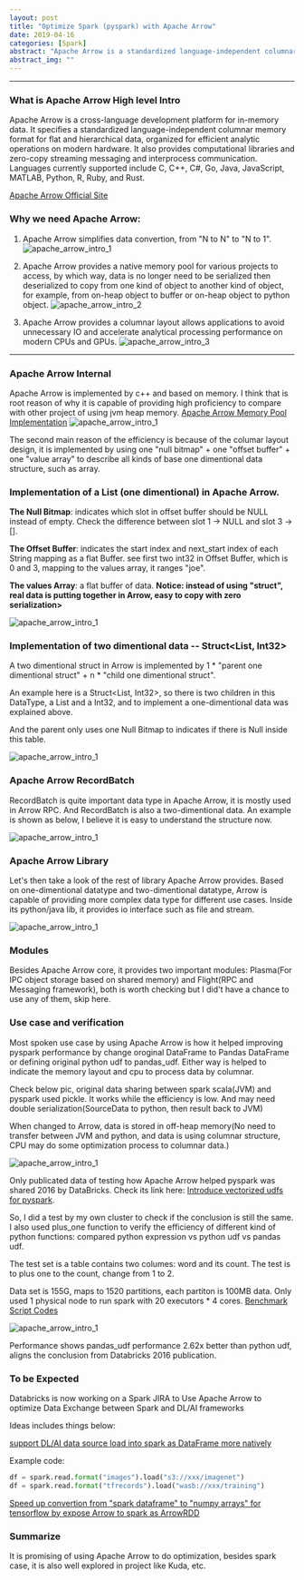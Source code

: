 ```yaml
---
layout: post
title: "Optimize Spark (pyspark) with Apache Arrow"
date: 2019-04-16
categories: [Spark]
abstract: "Apache Arrow is a standardized language-independent columnar memory format platform, implemented in c++ and providing interfaces in Python, java, etc. Aim of Apache Arrow is to provide a unified data structure for different projects and different process memeory space."
abstract_img: ""
---
```


***
### What is Apache Arrow High level Intro

Apache Arrow is a cross-language development platform for in-memory data. It specifies a standardized language-independent columnar memory format for flat and hierarchical data, organized for efficient analytic operations on modern hardware. 
It also provides computational libraries and zero-copy streaming messaging and interprocess communication. Languages currently supported include C, C++, C#, Go, Java, JavaScript, MATLAB, Python, R, Ruby, and Rust.

[Apache Arrow Official Site](https://arrow.apache.org)

### Why we need Apache Arrow:
1. Apache Arrow simplifies data convertion, from "N to N" to "N to 1".
![apache_arrow_intro_1](/static/img/2019-04-16-Apache-Arrow/apache_arrow_intro_1.jpg)

2. Apache Arrow provides a native memory pool for various projects to access, by which way, data is no longer need to be serialized then deserialized to copy from one kind of object to another kind of object, for example, from on-heap object to buffer or on-heap object to python object.
![apache_arrow_intro_2](/static/img/2019-04-16-Apache-Arrow/apache_arrow_intro_2.jpg)

3. Apache Arrow provides a columnar layout allows applications to avoid unnecessary IO and accelerate analytical processing performance on modern CPUs and GPUs.
![apache_arrow_intro_3](/static/img/2019-04-16-Apache-Arrow/apache_arrow_intro_3.jpg)

***
### Apache Arrow Internal

Apache Arrow is implemented by c++ and based on memory. I think that is root reason of why it is capable of providing high proficiency to compare with other project of using jvm heap memory.
[Apache Arrow Memory Pool Implementation](https://github.com/apache/arrow/blob/master/cpp/src/arrow/memory_pool.cc)
![apache_arrow_intro_1](/static/img/2019-04-16-Apache-Arrow/internal_1.jpg)

The second main reason of the efficiency is because of the columar layout design, it is implemented by using one "null bitmap" +  one "offset buffer" + one "value array" to describe all kinds of base one dimentional data structure, such as array.

### Implementation of a List<String> (one dimentional) in Apache Arrow.

<B>The Null Bitmap</B>: indicates which slot in offset buffer should be NULL instead of empty. Check the difference between slot 1 -> NULL and slot 3 -> [].

<B>The Offset Buffer</B>: indicates the start index and next_start index of each String mapping as a flat Buffer. see first two int32 in Offset Buffer, which is 0 and 3, mapping to the values array, it ranges "joe".

<B>The values Array</B>: a flat buffer of data. <B>Notice: instead of using "struct", real data is putting together in Arrow, easy to copy with zero serialization></B>

![apache_arrow_intro_1](/static/img/2019-04-16-Apache-Arrow/internal_array.jpg)

### Implementation of two dimentional data -- Struct<List<String>, Int32>

 A two dimentional struct in Arrow is implemented by 1 * "parent one dimentional struct" + n * "child one dimentional struct".
 
 An example here is a Struct<List<String>, Int32>, so there is two children in this DataType, a List<String> and a Int32, and to implement a one-dimentional data was explained above.
 
 And the parent only uses one Null Bitmap to indicates if there is Null inside this table.

![apache_arrow_intro_1](/static/img/2019-04-16-Apache-Arrow/internal_table.jpg)

### Apache Arrow RecordBatch

RecordBatch is quite important data type in Apache Arrow, it is mostly used in Arrow RPC. And RecordBatch is also a two-dimentional data. An example is shown as below, I believe it is easy to understand the structure now.

![apache_arrow_intro_1](/static/img/2019-04-16-Apache-Arrow/internal_recordbatch.jpg)

### Apache Arrow Library

Let's then take a look of the rest of library Apache Arrow provides. Based on one-dimentional datatype and two-dimentional datatype, Arrow is capable of providing more complex data type for different use cases. Inside its python/java lib, it provides io interface such as file and stream.

![apache_arrow_intro_1](/static/img/2019-04-16-Apache-Arrow/internal_lib.jpg)

### Modules

Besides Apache Arrow core, it provides two important modules: Plasma(For IPC object storage based on shared memory) and Flight(RPC and Messaging framework), both is worth checking but I did't have a chance to use any of them, skip here.

### Use case and verification

Most spoken use case by using Apache Arrow is how it helped improving pyspark performance by change oroginal DataFrame to Pandas DataFrame or defining original python udf to pandas_udf. Either way is helped to indicate the memory layout and cpu to process data by columnar.

Check below pic, original data sharing between spark scala(JVM) and pyspark used pickle. It works while the efficiency is low. And may need double serialization(SourceData to python, then result back to JVM)

When changed to Arrow, data is stored in off-heap memory(No need to transfer between JVM and python, and data is using columnar structure, CPU may do some optimization process to columnar data.)

![apache_arrow_intro_1](/static/img/2019-04-16-Apache-Arrow/use_case_1.jpg)

Only publicated data of testing how Apache Arrow helped pyspark was shared 2016 by DataBricks. Check its link here: [Introduce vectorized udfs for pyspark](https://databricks.com/blog/2017/10/30/introducing-vectorized-udfs-for-pyspark.html).

So, I did a test by my own cluster to check if the conclusion is still the same. I also used plus_one function to verify the efficiency of different kind of python functions: compared python expression vs python udf vs pandas udf.

The test set is a table contains two columes: word and its count. The test is to plus one to the count, change from 1 to 2.

Data set is 155G, maps to 1520 partitions, each partiton is 100MB data. Only used 1 physical node to run spark with 20 executors * 4 cores. [Benchmark Script Codes](https://gist.github.com/xuechendi/e426065d8c31f514c869c12772f4d67a)

![apache_arrow_intro_1](/static/img/2019-04-16-Apache-Arrow/test_1.jpg)

Performance shows pandas_udf performance 2.62x better than python udf, aligns the conclusion from Databricks 2016 publication.

### To be Expected

Databricks is now working on a Spark JIRA to Use Apache Arrow to optimize Data Exchange between Spark and DL/AI frameworks

Ideas includes things below:

[support DL/AI data source load into spark as DataFrame more natively](https://jira.apache.org/jira/browse/SPARK-22666)

Example code:
``` python
df = spark.read.format("images").load("s3://xxx/imagenet")
df = spark.read.format("tfrecords").load("wasb://xxx/training")
```

[Speed up convertion from "spark dataframe" to "numpy arrays" for tensorflow by expose Arrow to spark as ArrowRDD](https://jira.apache.org/jira/browse/SPARK-26413)

### Summarize

It is promising of using Apache Arrow to do optimization, besides spark case, it is also well explored in project like Kuda, etc. 

 